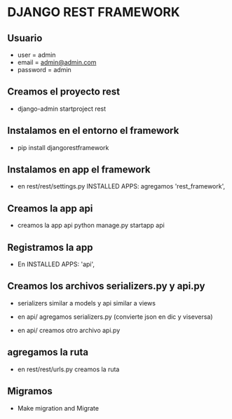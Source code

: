 # DJANGO REST FRAMEWORK


## Usuario
- user = admin
- email = admin@admin.com    
- password = admin    

## Creamos el proyecto rest 

- django-admin startproject rest

##  Instalamos en el entorno el framework

- pip install djangorestframework

## Instalamos en app el framework
 
- en rest/rest/settings.py
  INSTALLED APPS:
  agregamos 'rest_framework',

## Creamos la app api

- creamos la app api
python manage.py startapp api

## Registramos la app

- En INSTALLED APPS:
'api',

## Creamos los archivos serializers.py y api.py

- serializers similar a models y api similar a views

- en api/
agregamos serializers.py (convierte json en dic y viseversa)

- en api/
creamos otro archivo api.py

## agregamos la ruta

- en  rest/rest/urls.py
creamos la ruta

## Migramos

- Make migration and Migrate

 

